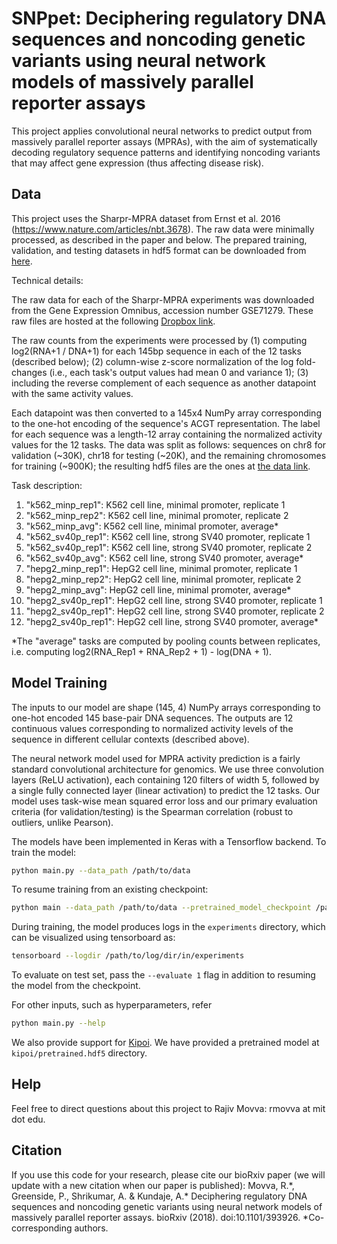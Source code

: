 # SNPpet: Deciphering regulatory DNA sequences and noncoding genetic variants using neural network models of massively parallel reporter assays

This project applies convolutional neural networks to predict output from massively parallel reporter assays (MPRAs), with the aim of systematically decoding regulatory sequence patterns and identifying noncoding variants that may affect gene expression (thus affecting disease risk).

## Data

This project uses the Sharpr-MPRA dataset from Ernst et al. 2016 (https://www.nature.com/articles/nbt.3678). The raw data were minimally processed, as described in the paper and below. The prepared training, validation, and testing datasets in hdf5 format can be downloaded from [here](http://mitra.stanford.edu/kundaje/projects/mpra/).

Technical details:

The raw data for each of the Sharpr-MPRA experiments was downloaded from the Gene Expression Omnibus, accession number GSE71279. These raw files are hosted at the following [Dropbox link](https://www.dropbox.com/sh/wh7b30dauxuajcw/AABQsvfmG65knGbFv0UsIcv1a?dl=0). 

The raw counts from the experiments were processed by (1) computing log2(RNA+1 / DNA+1) for each 145bp sequence in each of the 12 tasks (described below); (2) column-wise z-score normalization of the log fold-changes (i.e., each task's output values had mean 0 and variance 1); (3) including the reverse complement of each sequence as another datapoint with the same activity values.

Each datapoint was then converted to a 145x4 NumPy array corresponding to the one-hot encoding of the sequence's ACGT representation. The label for each sequence was a length-12 array containing the normalized activity values for the 12 tasks. The data was split as follows: sequences on chr8 for validation (~30K), chr18 for testing (~20K), and the remaining chromosomes for training (~900K); the resulting hdf5 files are the ones at [the data link](http://mitra.stanford.edu/kundaje/projects/mpra/).

Task description:

1. "k562_minp_rep1": K562 cell line, minimal promoter, replicate 1
1. "k562_minp_rep2": K562 cell line, minimal promoter, replicate 2
1. "k562_minp_avg": K562 cell line, minimal promoter, average\*
1. "k562_sv40p_rep1": K562 cell line, strong SV40 promoter, replicate 1
1. "k562_sv40p_rep1": K562 cell line, strong SV40 promoter, replicate 2
1. "k562_sv40p_avg": K562 cell line, strong SV40 promoter, average\*
1. "hepg2_minp_rep1": HepG2 cell line, minimal promoter, replicate 1
1. "hepg2_minp_rep2": HepG2 cell line, minimal promoter, replicate 2
1. "hepg2_minp_avg": HepG2 cell line, minimal promoter, average\*
1. "hepg2_sv40p_rep1": HepG2 cell line, strong SV40 promoter, replicate 1
1. "hepg2_sv40p_rep1": HepG2 cell line, strong SV40 promoter, replicate 2
1. "hepg2_sv40p_rep1": HepG2 cell line, strong SV40 promoter, average\*

\*The "average" tasks are computed by pooling counts between replicates, i.e. computing log2(RNA_Rep1 + RNA_Rep2 + 1) - log(DNA + 1).


## Model Training 

The inputs to our model are shape (145, 4) NumPy arrays corresponding to one-hot encoded 145 base-pair DNA sequences. The outputs are 12 continuous values corresponding to normalized activity levels of the sequence in different cellular contexts (described above).

The neural network model used for MPRA activity prediction is a fairly standard convolutional architecture for genomics. We use three convolution layers (ReLU activation), each containing 120 filters of width 5, followed by a single fully connected layer (linear activation) to predict the 12 tasks. Our model uses task-wise mean squared error loss and our primary evaluation criteria (for validation/testing) is the Spearman correlation (robust to outliers, unlike Pearson).

The models have been implemented in Keras with a Tensorflow backend. To train the model:

```bash
python main.py --data_path /path/to/data
```

To resume training from an existing checkpoint:

```bash
python main --data_path /path/to/data --pretrained_model_checkpoint /path/to/checkpoint/model
```

During training, the model produces logs in the `experiments` directory, which can be visualized using tensorboard as:

```bash
tensorboard --logdir /path/to/log/dir/in/experiments
```

To evaluate on test set, pass the `--evaluate 1` flag in addition to resuming the model from the checkpoint.

For other inputs, such as hyperparameters, refer

```bash
python main.py --help
```

We also provide support for [Kipoi](https://github.com/kipoi/kipoi). We have provided a pretrained model at `kipoi/pretrained.hdf5` directory.

## Help

Feel free to direct questions about this project to Rajiv Movva: rmovva at mit dot edu.

## Citation

If you use this code for your research, please cite our bioRxiv paper (we will update with a new citation when our paper is published): Movva, R.\*, Greenside, P., Shrikumar, A. & Kundaje, A.\* Deciphering regulatory DNA sequences and noncoding genetic variants using neural network models of massively parallel reporter assays. bioRxiv (2018). doi:10.1101/393926. \*Co-corresponding authors.

